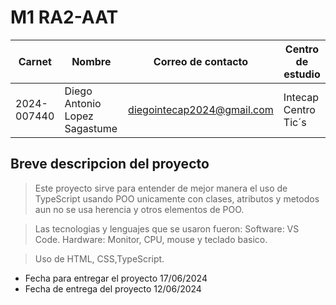 # M1 RA2-AAT

|Carnet|Nombre|Correo de contacto|Centro de estudio|
|------|------|------|------|
|2024-007440|Diego Antonio Lopez Sagastume|diegointecap2024@gmail.com|Intecap Centro Tic´s|


## Breve descripcion del proyecto

> Este proyecto sirve para entender de mejor manera el uso de TypeScript usando POO unicamente con clases, atributos y metodos aun no se usa herencia y otros elementos de POO.


> Las tecnologias y lenguajes que se usaron fueron:
> Software: VS Code.
> Hardware: Monitor, CPU, mouse y teclado basico.

> Uso de HTML, CSS,TypeScript.

- Fecha para entregar el proyecto 17/06/2024
- Fecha de entrega del proyecto 12/06/2024

